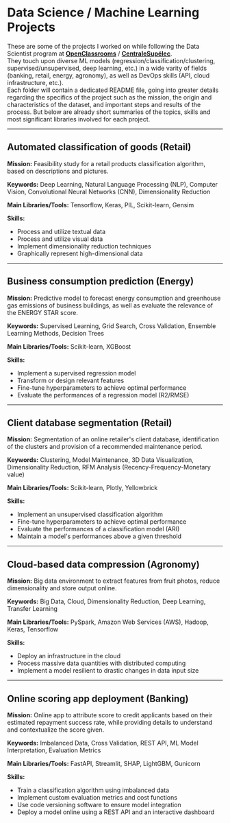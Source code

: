 # Data Science / Machine Learning Projects

These are some of the projects I worked on while following the Data Scientist program at [**OpenClassrooms**](https://openclassrooms.com/en/paths/164-data-scientist) / [**CentraleSupélec**](https://www.centralesupelec.fr/en).  
They touch upon diverse ML models (regression/classification/clustering, supervised/unsupervised, deep learning, etc.) in a wide varity of fields (banking, retail, energy, agronomy), as well as DevOps skills (API, cloud infrastructure, etc.).  
Each folder will contain a dedicated README file, going into greater details regarding the specifics of the project such as the mission, the origin and characteristics of the dataset, and important steps and results of the process. But below are already short summaries of the topics, skills and most significant libraries involved for each project.

---

## Automated classification of goods (Retail)

**Mission:** Feasibility study for a retail products classification algorithm, based on descriptions and pictures.

**Keywords:** Deep Learning, Natural Language Processing (NLP), Computer Vision, Convolutional Neural Networks (CNN), Dimensionality Reduction

**Main Libraries/Tools:** Tensorflow, Keras, PIL, Scikit-learn, Gensim

**Skills:**
- Process and utilize textual data
- Process and utilize visual data
- Implement dimensionality reduction techniques
- Graphically represent high-dimensional data

---

## Business consumption prediction (Energy)

**Mission:** Predictive model to forecast energy consumption and greenhouse gas emissions of business buildings, as well as evaluate the relevance of the ENERGY STAR score.

**Keywords:** Supervised Learning, Grid Search, Cross Validation, Ensemble Learning Methods, Decision Trees

**Main Libraries/Tools:** Scikit-learn, XGBoost

**Skills:**
- Implement a supervised regression model
- Transform or design relevant features
- Fine-tune hyperparameters to achieve optimal performance
- Evaluate the performances of a regression model (R2/RMSE)

---

## Client database segmentation (Retail)

**Mission:** Segmentation of an online retailer's client database, identification of the clusters and provision of a recommended maintenance period.

**Keywords:** Clustering, Model Maintenance, 3D Data Visualization, Dimensionality Reduction, RFM Analysis (Recency-Frequency-Monetary value)

**Main Libraries/Tools:** Scikit-learn, Plotly, Yellowbrick

**Skills:**
- Implement an unsupervised classification algorithm
- Fine-tune hyperparameters to achieve optimal performance
- Evaluate the performances of a classification model (ARI)
- Maintain a model's performances above a given threshold

---

## Cloud-based data compression (Agronomy)

**Mission:** Big data environment to extract features from fruit photos, reduce dimensionality and store output online.

**Keywords:** Big Data, Cloud, Dimensionality Reduction, Deep Learning, Transfer Learning

**Main Libraries/Tools:** PySpark, Amazon Web Services (AWS), Hadoop, Keras, Tensorflow

**Skills:**
- Deploy an infrastructure in the cloud
- Process massive data quantities with distributed computing
- Implement a model resilient to drastic changes in data input size

---

## Online scoring app deployment (Banking)

**Mission:** Online app to attribute score to credit applicants based on their estimated repayment success rate, while providing details to understand and contextualize the score given.

**Keywords:** Imbalanced Data, Cross Validation, REST API, ML Model Interpretation, Evaluation Metrics

**Main Libraries/Tools:** FastAPI, Streamlit, SHAP, LightGBM, Gunicorn

**Skills:**
- Train a classification algorithm using imbalanced data
- Implement custom evaluation metrics and cost functions
- Use code versioning software to ensure model integration
- Deploy a model online using a REST API and an interactive dashboard